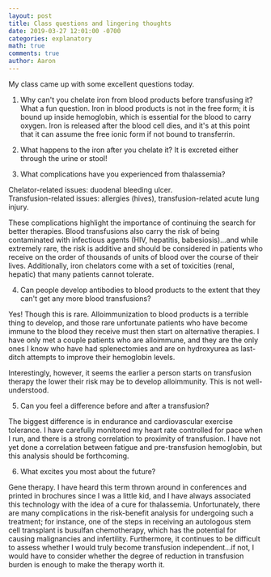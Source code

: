 ```yaml
---
layout: post
title: Class questions and lingering thoughts
date: 2019-03-27 12:01:00 -0700
categories: explanatory 
math: true
comments: true
author: Aaron
---
```



My class came up with some excellent questions today.  

1. Why can't you chelate iron from blood products before transfusing it?
   What a fun question. Iron in blood products is not in the free form; it is bound up inside hemoglobin, which is essential for the blood to carry oxygen. Iron is released after the blood cell dies, and it's at this point that it can assume the free ionic form if not bound to transferrin.  

2. What happens to the iron after you chelate it?
   It is excreted either through the urine or stool!  

3. What complications have you experienced from thalassemia?  

Chelator-related issues: duodenal bleeding ulcer.  
Transfusion-related issues: allergies (hives), transfusion-related acute lung injury.  

These complications highlight the importance of continuing the search for better therapies. Blood transfusions also carry the risk of being contaminated with infectious agents (HIV, hepatitis, babesiosis)...and while extremely rare, the risk is additive and should be considered in patients who receive on the order of thousands of units of blood over the course of their lives. Additionally, iron chelators come with a set of toxicities (renal, hepatic) that many patients cannot tolerate.  

4. Can people develop antibodies to blood products to the extent that they can't get any more blood transfusions?  

Yes! Though this is rare. Alloimmunization to blood products is a terrible thing to develop, and those rare unfortunate patients who have become immune to the blood they receive must then start on alternative therapies. I have only met a couple patients who are alloimmune, and they are the only ones I know who have had splenectomies and are on hydroxyurea as last-ditch attempts to improve their hemoglobin levels.  

Interestingly, however, it seems the earlier a person starts on transfusion therapy the lower their risk may be to develop alloimmunity. This is not well-understood.  

5. Can you feel a difference before and after a transfusion?  

The biggest difference is in endurance and cardiovascular exercise tolerance. I have carefully monitored my heart rate controlled for pace when I run, and there is a strong correlation to proximity of transfusion. I have not yet done a correlation between fatigue and pre-transfusion hemoglobin, but this analysis should be forthcoming.  

6. What excites you most about the future?  

Gene therapy. I have heard this term thrown around in conferences and printed in brochures since I was a little kid, and I have always associated this technology with the idea of a cure for thalassemia. Unfortunately, there are many complications in the risk-benefit analysis for undergoing such a treatment; for instance, one of the steps in receiving an autologous stem cell transplant is busulfan chemotherapy, which has the potential for causing malignancies and infertility. Furthermore, it continues to be difficult to assess whether I would truly become transfusion independent...if not, I would have to consider whether the degree of reduction in transfusion burden is enough to make the therapy worth it. 